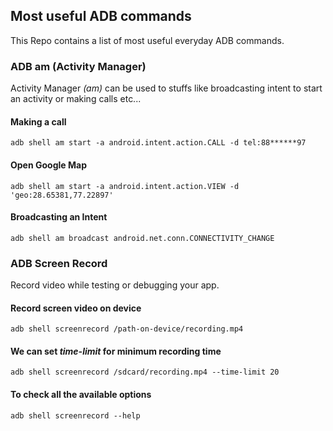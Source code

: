 ## Most useful ADB commands
This Repo contains a list of most useful everyday ADB commands. 

### ADB am (Activity Manager)
Activity Manager *(am)* can be used to stuffs like broadcasting intent to start an activity or making calls etc...

#### Making a call
```
adb shell am start -a android.intent.action.CALL -d tel:88******97
```

#### Open Google Map
```
adb shell am start -a android.intent.action.VIEW -d 'geo:28.65381,77.22897'
```

#### Broadcasting an Intent
```
adb shell am broadcast android.net.conn.CONNECTIVITY_CHANGE
```

### ADB Screen Record
Record video while testing or debugging your app.

#### Record screen video on device
```
adb shell screenrecord /path-on-device/recording.mp4
```

#### We can set *time-limit* for minimum recording time
```
adb shell screenrecord /sdcard/recording.mp4 --time-limit 20
```

#### To check all the available options
```
adb shell screenrecord --help
```
